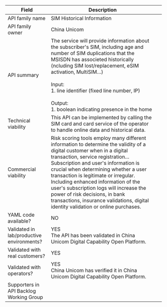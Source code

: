 
| **Field**                                 | Description                                                                                                                                                                                                                                                                                                                                                                                                                                                                              |     |
| ----------------------------------------- | ---------------------------------------------------------------------------------------------------------------------------------------------------------------------------------------------------------------------------------------------------------------------------------------------------------------------------------------------------------------------------------------------------------------------------------------------------------------------------------------- | --- |
| API family name                           | SIM Historical Information                                                                                                                                                                                                                                                                                                                                                                                                                                                               |     |
| API family owner                          | China Unicom                                                                                                                                                                                                                                                                                                                                                                                                                                                                             |     |
| API summary                               | The service will provide information about the subscriber's SIM, including age and number of SIM duplications that the MSISDN has associeted historically (ncluding SIM lost/replacement, eSIM activation, MultiSIM…) <br><br>Input:<br>1. line identifier (fixed line number, IP)<br><br>Output:<br>1. boolean indicating presence in the home                                                                                                                                          |     |
| Technical viability                       | This API can be implemented by calling the SIM card and card service of the operator to handle online data and historical data.                                                                                                                                                                                                                                                                                                                                                          |     |
| Commercial viability                      | Risk scoring tools employ many different information to determine the validity of a digital customer when in a digital transaction, service registration… Subscription and user's information is crucial when determining whether a user transaction is legitimate or irregular. Including enhanced information of the user's subscription logs will increase the power of risk decisions, in bank transactions, insurance validations, digital identity validation or online purchases. |     |
| YAML code available?                      | NO                                                                                                                                                                                                                                                                                                                                                                                                                                                                                       |     |
| Validated in lab/productive environments? | YES<br>The API has been validated in China Unicom Digital Capability Open Platform.                                                                                                                                                                                                                                                                                                                                                                                                      |     |
| Validated with real customers?            | YES                                                                                                                                                                                                                                                                                                                                                                                                                                                                                      |     |
| Validated with operators?                 | YES<br>China Unicom has verified it in China Unicom Digital Capability Open Platform.                                                                                                                                                                                                                                                                                                                                                                                                    |     |
| Supporters in API Backlog Working Group   |                                                                                                                                                                                                                                                                                                                                                                                                                                                                                          |     |